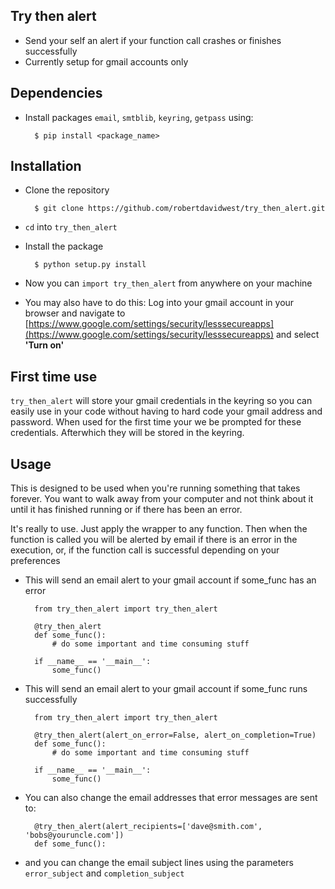 ## Try then alert

* Send your self an alert if your function call crashes or finishes successfully 
* Currently setup for gmail accounts only

## Dependencies 

* Install packages `email`, `smtblib`, `keyring`, `getpass` using:

		$ pip install <package_name>
				
## Installation

* Clone the repository

		$ git clone https://github.com/robertdavidwest/try_then_alert.git
* `cd` into `try_then_alert`
* Install the package
  
        $ python setup.py install
* Now you can `import try_then_alert` from anywhere on your machine
* You may also have to do this: Log into your gmail account in your browser and navigate to [https://www.google.com/settings/security/lesssecureapps](https://www.google.com/settings/security/lesssecureapps) and select **'Turn on'**


## First time use

`try_then_alert` will store your gmail credentials in the keyring so you can easily use in your code without having to hard code your gmail address and password. When used for the first time your we be prompted for these credentials. Afterwhich they will be stored in the keyring.

## Usage
This is designed to be used when you're running something that takes forever. You want to walk away from your computer and not think about it until it has finished running or if there has been an error. 

It's really to use. Just apply the wrapper to any function. Then when the function is called you will be alerted by email if there is an error in the execution, or, if the function call is successful depending on your preferences
		
* This will send an email alert to your gmail account if some_func has an error
		
		from try_then_alert import try_then_alert
	
		@try_then_alert
		def some_func():
			# do some important and time consuming stuff 
			
		if __name__ == '__main__':
			some_func()

* This will send an email alert to your gmail account if some_func runs successfully
		
		from try_then_alert import try_then_alert
	
		@try_then_alert(alert_on_error=False, alert_on_completion=True)
		def some_func():
			# do some important and time consuming stuff 
			
		if __name__ == '__main__':
			some_func()
* You can also change the email addresses that error messages are sent to:

		@try_then_alert(alert_recipients=['dave@smith.com', 'bobs@youruncle.com'])
		def some_func():
* and you can change the email subject lines using the parameters `error_subject` and `completion_subject`
